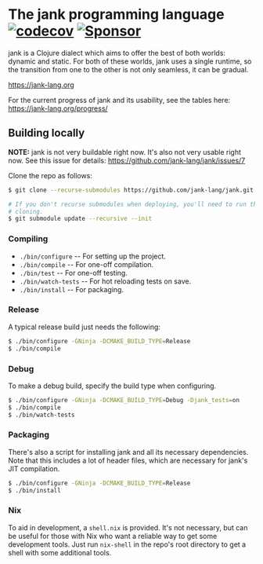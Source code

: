 # The jank programming language [![codecov](https://codecov.io/gh/jank-lang/jank/branch/main/graph/badge.svg)](https://codecov.io/gh/jank-lang/jank) [![Sponsor](https://img.shields.io/static/v1?label=Sponsor&message=%E2%9D%A4&logo=GitHub&link=https://github.com/sponsors/jeaye&color=red)](https://github.com/sponsors/jeaye)

jank is a Clojure dialect which aims to offer the best of both worlds: dynamic
and static. For both of these worlds, jank uses a single runtime, so the
transition from one to the other is not only seamless, it can be gradual.

https://jank-lang.org

For the current progress of jank and its usability, see the tables here: https://jank-lang.org/progress/

## Building locally
**NOTE:** jank is not very buildable right now. It's also not very usable right
now. See this issue for details: https://github.com/jank-lang/jank/issues/7

Clone the repo as follows:

```bash
$ git clone --recurse-submodules https://github.com/jank-lang/jank.git

# If you don't recurse submodules when deploying, you'll need to run this after
# cloning.
$ git submodule update --recursive --init
```

### Compiling
* `./bin/configure` -- For setting up the project.
* `./bin/compile` -- For one-off compilation.
* `./bin/test` -- For one-off testing.
* `./bin/watch-tests` -- For hot reloading tests on save.
* `./bin/install` -- For packaging.

### Release
A typical release build just needs the following:

```bash
$ ./bin/configure -GNinja -DCMAKE_BUILD_TYPE=Release
$ ./bin/compile
```

### Debug
To make a debug build, specify the build type when configuring.

```bash
$ ./bin/configure -GNinja -DCMAKE_BUILD_TYPE=Debug -Djank_tests=on
$ ./bin/compile
$ ./bin/watch-tests
```

### Packaging
There's also a script for installing jank and all its necessary dependencies.
Note that this includes a lot of header files, which are necessary for jank's
JIT compilation.

```bash
$ ./bin/configure -GNinja -DCMAKE_BUILD_TYPE=Release
$ ./bin/install
```

### Nix
To aid in development, a `shell.nix` is provided. It's not necessary, but can be
useful for those with Nix who want a reliable way to get some development tools.
Just run `nix-shell` in the repo's root directory to get a shell with some
additional tools.
